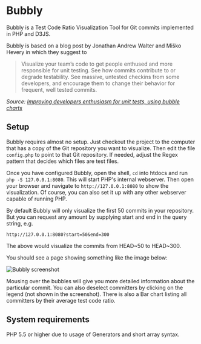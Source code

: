 # Bubbly

Bubbly is a Test Code Ratio Visualization Tool for Git commits implemented in 
PHP and D3JS. 

Bubbly is based on a blog post by Jonathan Andrew Walter and Miško Hevery in 
which they suggest to

> Visualize your team’s code to get people enthused and more responsible for 
> unit testing. See how commits contribute to or degrade testability. See 
> massive, untested checkins from some developers, and encourage them to change 
> their behavior for frequent, well tested commits.

*Source: [Improving developers enthusiasm for unit tests, using bubble charts][jaw]*

## Setup

Bubbly requires almost no setup. Just checkout the project to the computer that 
has a copy of the Git repository you want to visualize. Then edit the file 
`config.php` to point to that Git repository. If needed, adjust the Regex 
pattern that decides which files are test files. 

Once you have configured Bubbly, open the shell, `cd` into htdocs and run 
`php -S 127.0.0.1:8080`. This will start PHP's internal webserver. Then open your 
browser and navigate to `http://127.0.0.1:8080` to show the visualization. Of 
course, you can also set it up with any other webserver capable of running PHP.
 
By default Bubbly will only visualize the first 50 commits in your repository. 
But you can request any amount by supplying start and end in the query string, e.g. 

    http://127.0.0.1:8080?start=50&end=300
   
The above would visualize the commits from HEAD~50 to HEAD~300.

You should see a page showing something like the image below:

![Bubbly screenshot](https://i.stack.imgur.com/AuKCi.png)

Mousing over the bubbles will give you more detailed information about the 
particular commit. You can also deselect committers by clicking on the legend 
(not shown in the screenshot). There is also a Bar chart listing all committers
by their average test code ratio.

## System requirements

PHP 5.5 or higher due to usage of Generators and short array syntax.

   [jaw]: http://jawspeak.com/2011/07/16/improving-developers-enthusiasm-for-unit-tests-using-bubble-charts/
